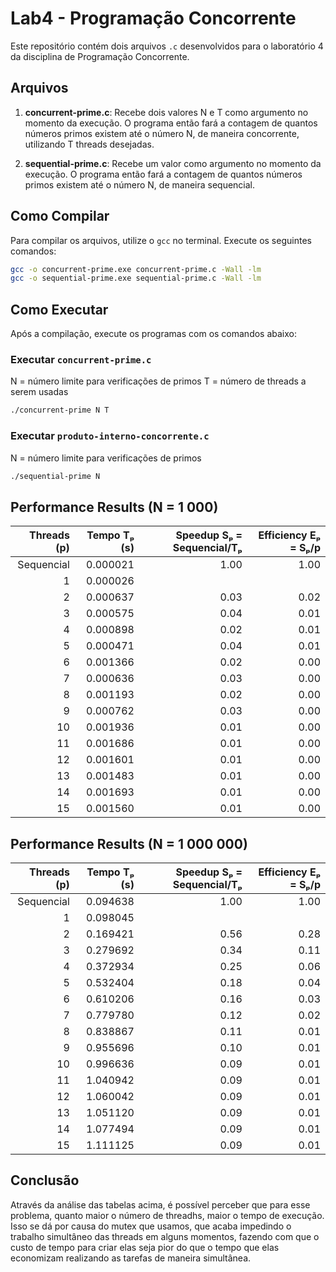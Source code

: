 # Lab4 - Programação Concorrente

Este repositório contém dois arquivos `.c` desenvolvidos para o laboratório 4 da disciplina de Programação Concorrente.

## Arquivos

1. **concurrent-prime.c**:
Recebe dois valores N e T como argumento no momento da execução. O programa então fará a contagem de quantos números primos existem até o número N, de maneira concorrente, utilizando T threads desejadas.

2. **sequential-prime.c**:
Recebe um valor como argumento no momento da execução. O programa então fará a contagem de quantos números primos existem até o número N, de maneira sequencial.

## Como Compilar

Para compilar os arquivos, utilize o `gcc` no terminal. Execute os seguintes comandos:

```bash
gcc -o concurrent-prime.exe concurrent-prime.c -Wall -lm
gcc -o sequential-prime.exe sequential-prime.c -Wall -lm
```

## Como Executar

Após a compilação, execute os programas com os comandos abaixo:

### Executar `concurrent-prime.c`

N = número limite para verificações de primos
T = número de threads a serem usadas  

```bash
./concurrent-prime N T
```

### Executar `produto-interno-concorrente.c`

N = número limite para verificações de primos

```bash
./sequential-prime N
```

## Performance Results (N = 1 000)

| Threads (p) | Tempo Tₚ (s)  | Speedup Sₚ = Sequencial/Tₚ | Efficiency Eₚ = Sₚ/p |
|------------:|--------------:|-------------------:|--------------------:|
| Sequencial  | 0.000021      | 1.00               | 1.00                |
| 1           | 0.000026      |                    |                     |
| 2           | 0.000637      | 0.03               | 0.02                |
| 3           | 0.000575      | 0.04               | 0.01                |
| 4           | 0.000898      | 0.02               | 0.01                |
| 5           | 0.000471      | 0.04               | 0.01                |
| 6           | 0.001366      | 0.02               | 0.00                |
| 7           | 0.000636      | 0.03               | 0.00                |
| 8           | 0.001193      | 0.02               | 0.00                |
| 9           | 0.000762      | 0.03               | 0.00                |
| 10          | 0.001936      | 0.01               | 0.00                |
| 11          | 0.001686      | 0.01               | 0.00                |
| 12          | 0.001601      | 0.01               | 0.00                |
| 13          | 0.001483      | 0.01               | 0.00                |
| 14          | 0.001693      | 0.01               | 0.00                |
| 15          | 0.001560      | 0.01               | 0.00                |

## Performance Results (N = 1 000 000)

| Threads (p) | Tempo Tₚ (s) | Speedup Sₚ = Sequencial/Tₚ  | Efficiency Eₚ = Sₚ/p |
|------------:|-------------:|-------------------:|--------------------:|
| Sequencial  | 0.094638      | 1.00               | 1.00                |
| 1           | 0.098045      |                    |                     |
| 2           | 0.169421      | 0.56               | 0.28                |
| 3           | 0.279692      | 0.34               | 0.11                |
| 4           | 0.372934      | 0.25               | 0.06                |
| 5           | 0.532404      | 0.18               | 0.04                |
| 6           | 0.610206      | 0.16               | 0.03                |
| 7           | 0.779780      | 0.12               | 0.02                |
| 8           | 0.838867      | 0.11               | 0.01                |
| 9           | 0.955696      | 0.10               | 0.01                |
| 10          | 0.996636      | 0.09               | 0.01                |
| 11          | 1.040942      | 0.09               | 0.01                |
| 12          | 1.060042      | 0.09               | 0.01                |
| 13          | 1.051120      | 0.09               | 0.01                |
| 14          | 1.077494      | 0.09               | 0.01                |
| 15          | 1.111125      | 0.09               | 0.01                |

## Conclusão

Através da análise das tabelas acima, é possível perceber que para esse problema, quanto maior o número de threadhs, maior o tempo de execução. Isso se dá por causa do mutex que usamos, que acaba impedindo o trabalho simultâneo das threads em alguns momentos, fazendo com que o custo de tempo para criar elas seja pior do que o tempo que elas economizam realizando as tarefas de maneira simultânea.
